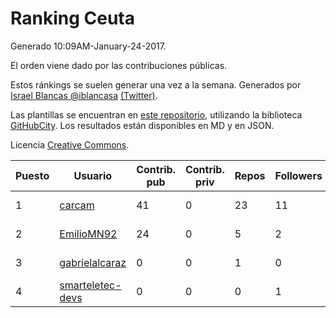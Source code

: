 # Ranking Ceuta

Generado 10:09AM-January-24-2017.

El orden viene dado por las contribuciones públicas.

Estos ránkings se suelen generar una vez a la semana. Generados por [Israel Blancas @iblancasa](https://github.com/iblancasa/) [(Twitter)](https://twitter.com/iblancasa).

Las plantillas se encuentran en [este repositorio](https://github.com/iblancasa/GH-Spanish-Ranking), utilizando la biblioteca [GitHubCity](https://github.com/iblancasa/GitHubCity). Los resultados están disponibles en MD y en JSON.

Licencia [Creative Commons](https://creativecommons.org/licenses/by/4.0/).

| Puesto   |  Usuario  | Contrib. pub | Contrib. priv |Repos| Followers | Desde |  Avatar  |
|----------|-----------|--------------|---------------|-----|-----------|-------|----------|
|1|[carcam](https://github.com/carcam)|41|0|23|11|2012-05-01|![carcam](https://avatars0.githubusercontent.com/u/1695138)|
|2|[EmilioMN92](https://github.com/EmilioMN92)|24|0|5|2|2014-09-25|![EmilioMN92](https://avatars3.githubusercontent.com/u/8913229)|
|3|[gabrielalcaraz](https://github.com/gabrielalcaraz)|0|0|1|0|2015-08-20|![gabrielalcaraz](https://avatars0.githubusercontent.com/u/13885734)|
|4|[smarteletec-devs](https://github.com/smarteletec-devs)|0|0|0|1|2015-08-30|![smarteletec-devs](https://avatars3.githubusercontent.com/u/14042008)|
